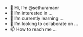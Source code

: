 - 👋 Hi, I’m @sethuramanr
- 👀 I’m interested in ...
- 🌱 I’m currently learning ...
- 💞️ I’m looking to collaborate on ...
- 📫 How to reach me ...

<!---
sethuramanr/sethuramanr is a ✨ special ✨ repository because its `README.md` (this file) appears on your GitHub profile.
You can click the Preview link to take a look at your changes.
--->
